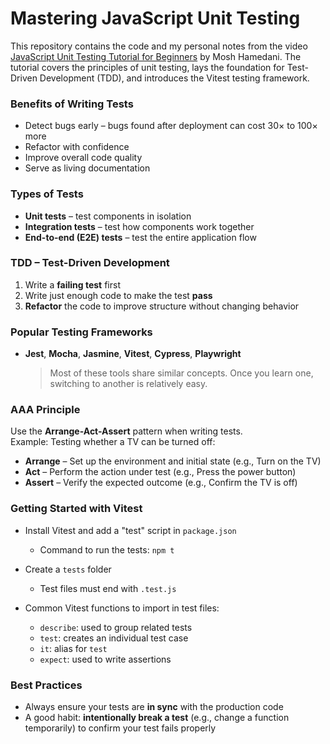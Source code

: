 # Mastering JavaScript Unit Testing

This repository contains the code and my personal notes from the video [JavaScript Unit Testing Tutorial for Beginners](https://www.youtube.com/watch?v=zuKbR4Q428o) by Mosh Hamedani. The tutorial covers the principles of unit testing, lays the foundation for Test-Driven Development (TDD), and introduces the Vitest testing framework.

### Benefits of Writing Tests

- Detect bugs early – bugs found after deployment can cost 30× to 100× more
- Refactor with confidence
- Improve overall code quality
- Serve as living documentation

### Types of Tests

- **Unit tests** – test components in isolation  
- **Integration tests** – test how components work together  
- **End-to-end (E2E) tests** – test the entire application flow  

### TDD – Test-Driven Development

1. Write a **failing test** first  
2. Write just enough code to make the test **pass**  
3. **Refactor** the code to improve structure without changing behavior  

### Popular Testing Frameworks

- **Jest**, **Mocha**, **Jasmine**, **Vitest**, **Cypress**, **Playwright**  
  > Most of these tools share similar concepts. Once you learn one, switching to another is relatively easy.

### AAA Principle

Use the **Arrange-Act-Assert** pattern when writing tests.  
Example: Testing whether a TV can be turned off:

- **Arrange** – Set up the environment and initial state (e.g., Turn on the TV)  
- **Act** – Perform the action under test (e.g., Press the power button)  
- **Assert** – Verify the expected outcome (e.g., Confirm the TV is off)  

### Getting Started with Vitest

- Install Vitest and add a "test" script in `package.json`
  - Command to run the tests: `npm t`

- Create a `tests` folder
  - Test files must end with `.test.js`

- Common Vitest functions to import in test files:
  - `describe`: used to group related tests
  - `test`: creates an individual test case
  - `it`: alias for `test`
  - `expect`: used to write assertions

### Best Practices

- Always ensure your tests are **in sync** with the production code  
- A good habit: **intentionally break a test** (e.g., change a function temporarily) to confirm your test fails properly


